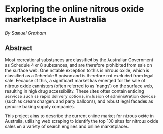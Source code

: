 # Exploring the online nitrous oxide marketplace in Australia
*By Samuel Gresham*

## Abstract
Most recreational substances are classified by the Australian Government as Schedule 4 or 8 substances, and are therefore prohibited from sale on the surface web. One notable exception to this is nitrous oxide, which is classified as a Schedule 6 poison and is therefore not excluded from legal sale. Because of this, a significant market has emerged for the sale of nitrous oxide cannisters (often referred to as 'nangs') on the surface web, resulting in high drug accessibility. These sites often contain enticing services such as rapid delivery options, inclusion of administration devices (such as cream chargers and party balloons), and robust legal facades as genuine baking supply companies.

This project aims to describe the current online market for nitrous oxide in Australia, utilising web scraping to identify the top 100 sites for nitrous oxide sales on a variety of search engines and online marketplaces.


